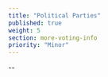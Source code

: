 ```yaml
---
title: "Political Parties"
published: true
weight: 5
section: more-voting-info
priority: "Minor"
---
```

--